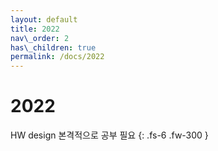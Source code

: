 ```yaml
---
layout: default
title: 2022
nav\_order: 2
has\_children: true
permalink: /docs/2022
---
```


# 2022

HW design 본격적으로 공부 필요
{: .fs-6 .fw-300 }
